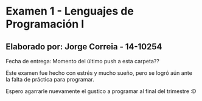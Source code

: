 # Examen 1 - Lenguajes de Programación I
## Elaborado por: Jorge Correia - 14-10254

Fecha de entrega: Momento del último push a esta carpeta??

Este examen fue hecho con estrés y mucho sueño, pero se logró aún ante la falta de práctica para programar.

Espero agarrarle nuevamente el gustico a programar al final del trimestre :D
